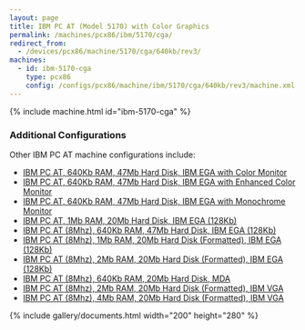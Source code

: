```yaml
---
layout: page
title: IBM PC AT (Model 5170) with Color Graphics
permalink: /machines/pcx86/ibm/5170/cga/
redirect_from:
  - /devices/pcx86/machine/5170/cga/640kb/rev3/
machines:
  - id: ibm-5170-cga
    type: pcx86
    config: /configs/pcx86/machine/ibm/5170/cga/640kb/rev3/machine.xml
---
```


{% include machine.html id="ibm-5170-cga" %}

### Additional Configurations

Other IBM PC AT machine configurations include:

- [IBM PC AT, 640Kb RAM, 47Mb Hard Disk, IBM EGA with Color Monitor](/configs/pcx86/machine/ibm/5170/ega/640kb/rev1/color/machine.xml)
- [IBM PC AT, 640Kb RAM, 47Mb Hard Disk, IBM EGA with Enhanced Color Monitor](/configs/pcx86/machine/ibm/5170/ega/640kb/rev1/enhanced/machine.xml)
- [IBM PC AT, 640Kb RAM, 47Mb Hard Disk, IBM EGA with Monochrome Monitor](/configs/pcx86/machine/ibm/5170/ega/640kb/rev1/mono/machine.xml)
- [IBM PC AT, 1Mb RAM, 20Mb Hard Disk, IBM EGA (128Kb)](/configs/pcx86/machine/ibm/5170/ega/1024kb/rev1/machine.xml)
- [IBM PC AT (8Mhz), 640Kb RAM, 47Mb Hard Disk, IBM EGA (128Kb)](/configs/pcx86/machine/ibm/5170/ega/640kb/rev3/machine.xml)
- [IBM PC AT (8Mhz), 1Mb RAM, 20Mb Hard Disk (Formatted), IBM EGA (128Kb)](/configs/pcx86/machine/ibm/5170/ega/1024kb/rev3/machine.xml)
- [IBM PC AT (8Mhz), 2Mb RAM, 20Mb Hard Disk (Formatted), IBM EGA (128Kb)](/configs/pcx86/machine/ibm/5170/ega/2048kb/rev3/machine.xml)
- [IBM PC AT (8Mhz), 640Kb RAM, 20Mb Hard Disk, MDA](/configs/pcx86/machine/ibm/5170/mda/640kb/rev3/machine.xml)
- [IBM PC AT (8Mhz), 2Mb RAM, 20Mb Hard Disk (Formatted), IBM VGA](/configs/pcx86/machine/ibm/5170/vga/2048kb/machine.xml)
- [IBM PC AT (8Mhz), 4Mb RAM, 20Mb Hard Disk (Formatted), IBM VGA](/configs/pcx86/machine/ibm/5170/vga/4096kb/machine.xml)

{% include gallery/documents.html width="200" height="280" %}
